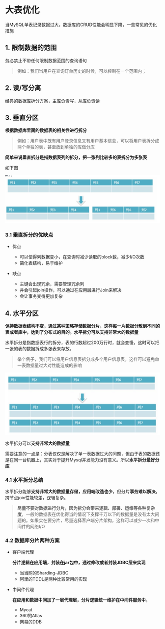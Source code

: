 # 大表优化

当MySQL单表记录数据过大，数据库的CRUD性能会明显下降，一些常见的优化措施

## 1. 限制数据的范围

务必禁止不带任何限制数据范围的查询语句

> 例如：我们当用户在查询订单历史的时候，可以控制在一个范围内；

## 2. 读/写分离

经典的数据库拆分方案，主库负责写，从库负责读

## 3. 垂直分区

**根据数据库里面的数据表的相关性进行拆分**

>例如：用户表中既有用户登录信息又有用户基本信息，可以将用户表拆分成两个单独的表，甚至放到单独的库做分库

**简单来说垂直拆分是指数据表列的拆分，把一张列比较多的表拆分为多张表**

如下图

![image-20190913195804469](./img/image-20190913195804469.png)

### 3.1 垂直拆分的优缺点

- 优点
  - 可以使得列数据变小，在查询时减少读取的block数，减少I/O次数
  - 简化表结构，易于维护

- 缺点
  - 主键会出现冗余，需要管理冗余列
  - 并会引起join操作，可以通过在应用层进行Join来解决
  - 会让事务变得更加复杂

## 4. 水平分区

**保持数据表结构不变，通过某种策略存储数据分片，这样每一片数据分散到不同的表或者库中，达到了分布式的目的。水平拆分可以支持非常大的数据量**

水平拆分是指数据表行的拆分，表的行数超过200万行时，就会变慢，这时可以把一张的表的数据拆成多张表来存放。

> 举个例子，我们可以将用户信息表拆分成多个用户信息表，这样可以避免单一表数据量过大对性能造成的影响

![image-20190913202054918](./img/image-20190913202054918.png)

水平拆分可以**支持非常大的数据量**

需要注意的一点是：分表仅仅是解决了单一表数据过大的问题，但由于表的数据还是在同一台机器上，其实对于提升Mysql并发能力没有意义。所以**水平拆分最好分库**

### 4.1 水平拆分总结

水平拆分能够**支持非常大的数据量存储，应用端改造也少**，但分片**事务难以解决**，跨节点join性能较差，逻辑复杂。

>**尽量不要对数据进行分片，因为拆分会带来逻辑、部署、运维等各种复杂度**，一般的数据表在优化得当的情况下支撑千万以下的数据量是没有太大问题的。如果实在要分片，尽量选择客户端分片架构，这样可以减少一次和中间件的网络I/O

### 4.2 数据库分片两种方案

- 客户端代理

  **分片逻辑在应用端，封装在jar包中，通过修改或者封装JDBC层来实现**

  - 当当网的Sharding-JDBC
  - 阿里的TDDL是两种比较常用的实现

- 中间件代理

  **在应用和数据中间加了一层代理层，分片逻辑统一维护在中间件服务中**。

  - Mycat
  - 360的Atlas
  - 网易的DDB

  